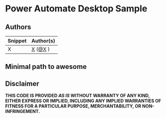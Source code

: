 # Power Automate Desktop Sample

<!--- 
Make sure to add a good description of your snippet here.
--->

## Authors

<!--- 
Replace the X by the correct values in the table below.
--->

Snippet|Author(s)
--------|---------
X | [X](https://github.com/X) ([@X](https://www.x.com/X) )

## Minimal path to awesome

<!--- 
Add steps and images below to make the minimal path to awesome easy to understand for the user and make sure to uncomment this comment.

1. Open **Power Automate Desktop**
1. Create a new flow or edit an existing flow
1. Create a new subflow called **DesktopFlowName**
1. Copy the code in the **template.txt** file
1. Paste it into the Power Automate Desktop flow designer window into the new subflow
1. Click **Save** in the flow designer
1. **Enjoy**

--->

## Disclaimer

**THIS CODE IS PROVIDED *AS IS* WITHOUT WARRANTY OF ANY KIND, EITHER EXPRESS OR IMPLIED, INCLUDING ANY IMPLIED WARRANTIES OF FITNESS FOR A PARTICULAR PURPOSE, MERCHANTABILITY, OR NON-INFRINGEMENT.**

<!---
Replace X with the directory name of your snippet and uncomment this comment.

<img src="https://m365-visitor-stats.azurewebsites.net/powerplatform-snippets/power-automate-desktop/X" aria-hidden="true" />
--->
